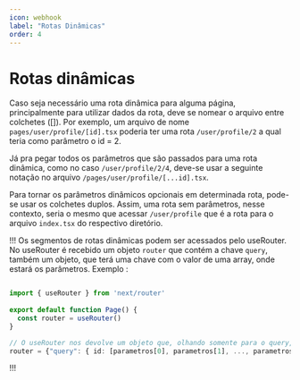 ```yaml
---
icon: webhook
label: "Rotas Dinâmicas"
order: 4
---
```


# Rotas dinâmicas

Caso seja necessário uma rota dinâmica para alguma página, principalmente para utilizar dados da rota, deve se nomear o arquivo entre colchetes ([]). Por exemplo, um arquivo de nome `pages/user/profile/[id].tsx` poderia ter uma rota `/user/profile/2` a qual teria como parâmetro o id = 2. 

Já pra pegar todos os parâmetros que são passados para uma rota dinâmica, como no caso `/user/profile/2/4`, deve-se usar a seguinte notação no arquivo `/pages/user/profile/[...id].tsx`. 

Para tornar os parâmetros dinâmicos opcionais em determinada rota, pode-se usar os colchetes duplos. Assim, uma rota sem parâmetros, nesse contexto, seria o mesmo que acessar  `/user/profile` que é a rota para o arquivo `index.tsx` do respectivo diretório.

!!!
Os segmentos de rotas dinâmicas podem ser acessados pelo useRouter. No useRouter é recebido um objeto `router` que contém a chave `query`, também um objeto, que terá uma chave com o valor de uma array, onde estará os parâmetros. Exemplo :

```ts /user/profile/[id].tsx

import { useRouter } from 'next/router'
 
export default function Page() {
  const router = useRouter()
}

// O useRouter nos devolve um objeto que, olhando somente para o query, tem a seguinte estruturação: 
router = {"query": { id: [parametros[0], parametros[1], ..., parametros[n]]}}
```
!!!